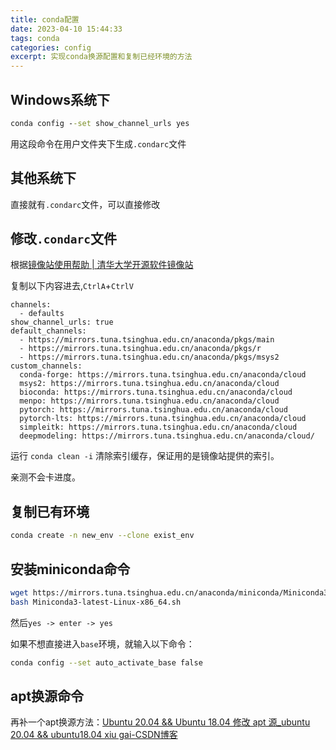 ```yaml
---
title: conda配置
date: 2023-04-10 15:44:33
tags: conda
categories: config
excerpt: 实现conda换源配置和复制已经环境的方法
---
```


## Windows系统下

```cmd
conda config --set show_channel_urls yes
```

用这段命令在用户文件夹下生成`.condarc`文件

## 其他系统下

直接就有`.condarc`文件，可以直接修改

## 修改`.condarc`文件

根据[镜像站使用帮助 | 清华大学开源软件镜像站](https://mirrors.tuna.tsinghua.edu.cn/help/anaconda/)

复制以下内容进去,`CtrlA`+`CtrlV`

```condarc
channels:
  - defaults
show_channel_urls: true
default_channels:
  - https://mirrors.tuna.tsinghua.edu.cn/anaconda/pkgs/main
  - https://mirrors.tuna.tsinghua.edu.cn/anaconda/pkgs/r
  - https://mirrors.tuna.tsinghua.edu.cn/anaconda/pkgs/msys2
custom_channels:
  conda-forge: https://mirrors.tuna.tsinghua.edu.cn/anaconda/cloud
  msys2: https://mirrors.tuna.tsinghua.edu.cn/anaconda/cloud
  bioconda: https://mirrors.tuna.tsinghua.edu.cn/anaconda/cloud
  menpo: https://mirrors.tuna.tsinghua.edu.cn/anaconda/cloud
  pytorch: https://mirrors.tuna.tsinghua.edu.cn/anaconda/cloud
  pytorch-lts: https://mirrors.tuna.tsinghua.edu.cn/anaconda/cloud
  simpleitk: https://mirrors.tuna.tsinghua.edu.cn/anaconda/cloud
  deepmodeling: https://mirrors.tuna.tsinghua.edu.cn/anaconda/cloud/
```

运行 `conda clean -i` 清除索引缓存，保证用的是镜像站提供的索引。

亲测不会卡进度。

## 复制已有环境

```sh
conda create -n new_env --clone exist_env
```

## 安装miniconda命令

```sh
wget https://mirrors.tuna.tsinghua.edu.cn/anaconda/miniconda/Miniconda3-latest-Linux-x86_64.sh
bash Miniconda3-latest-Linux-x86_64.sh
```

然后`yes -> enter -> yes`

如果不想直接进入`base`环境，就输入以下命令：

```sh
conda config --set auto_activate_base false
```

## apt换源命令

再补一个apt换源方法：[Ubuntu 20.04 && Ubuntu 18.04 修改 apt 源_ubuntu 20.04 && ubuntu18.04 xiu gai-CSDN博客](https://blog.csdn.net/WU2629409421perfect/article/details/110881141)
